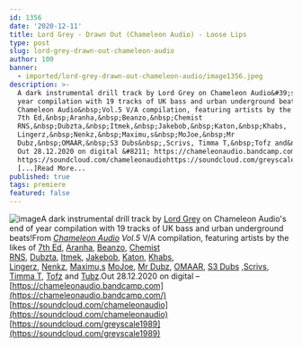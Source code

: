 ```yaml
---
id: 1356
date: '2020-12-11'
title: Lord Grey - Drawn Out (Chameleon Audio) - Loose Lips
type: post
slug: lord-grey-drawn-out-chameleon-audio
author: 100
banner:
  - imported/lord-grey-drawn-out-chameleon-audio/image1356.jpeg
description: >-
  A dark instrumental drill track by Lord Grey on Chameleon Audio&#39;s end of
  year compilation with 19 tracks of UK bass and urban underground beats! From
  Chameleon Audio&nbsp;Vol.5 V/A compilation, featuring artists by the likes of
  7th Ed,&nbsp;Aranha,&nbsp;Beanzo,&nbsp;Chemist
  RNS,&nbsp;Dubzta,&nbsp;Itmek,&nbsp;Jakebob,&nbsp;Katon,&nbsp;Khabs,
  Lingerz,&nbsp;Nenkz,&nbsp;Maximu,s&nbsp;MoJoe,&nbsp;Mr
  Dubz,&nbsp;OMAAR,&nbsp;S3 Dubs&nbsp;,Scrivs, Timma T,&nbsp;Tofz and&nbsp;Tubz.
  Out 28.12.2020 on digital &#8211; https://chameleonaudio.bandcamp.com
  https://soundcloud.com/chameleonaudiohttps://soundcloud.com/greyscale1989
  [...]Read More...
published: true
tags: premiere
featured: false
---
```

![image](../imported/lord-grey-drawn-out-chameleon-audio/image1356.jpeg)A dark instrumental drill track by [Lord Grey](https://soundcloud.com/greyscale1989) on Chameleon Audio's end of year compilation with 19 tracks of UK bass and urban underground beats!From [_Chameleon Audio_](https://chameleonaudio.bandcamp.com) _Vol.5_ V/A compilation, featuring artists by the likes of [7th Ed](https://soundcloud.com/seventh_ed), [Aranha](https://soundcloud.com/aranha-uk), [Beanzo](https://soundcloud.com/beanzouk), [Chemist RNS](https://soundcloud.com/chemist_rns), [Dubzta](https://soundcloud.com/dubzta-beats), [Itmek](https://soundcloud.com/itmek), [Jakebob](https://soundcloud.com/hr6jakebob), [Katon](https://soundcloud.com/katondnb), [Khabs](https://soundcloud.com/khabss), [Lingerz](https://soundcloud.com/lingerz), [Nenkz](https://soundcloud.com/nenkz), [Maximu,s](https://soundcloud.com/max-maximilian-wilson) [MoJoe](https://soundcloud.com/mojoeca), [Mr Dubz](https://soundcloud.com/mrdubz), [OMAAR](https://soundcloud.com/prodomaar), [S3 Dubs](https://soundcloud.com/s3dubs) ,[Scrivs](https://soundcloud.com/scrivsdj), [Timma T](https://soundcloud.com/timmatdj), [Tofz](https://soundcloud.com/tofz) and [Tubz](https://soundcloud.com/tubz-tu).Out 28.12.2020 on digital – [https://chameleonaudio.bandcamp.com](https://chameleonaudio.bandcamp.com/)  
[https://soundcloud.com/chameleonaudio](https://soundcloud.com/chameleonaudio)  
[https://soundcloud.com/greyscale1989](https://soundcloud.com/greyscale1989)